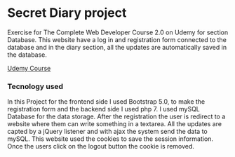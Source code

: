 # Secret Diary project

Exercise for The Complete Web Developer Course 2.0 on Udemy for section Database. 
This website have a log in and registration form connected to the database and in the diary section, all the updates are automatically saved in the database.

[Udemy Course](https://www.udemy.com/course/the-complete-web-developer-course-2/)

### Tecnology used

In this Project for the frontend side I used Bootstrap 5.0, to make the registration form and the backend side I used php 7. I used mySQL Database for the data storage. After the registration the user is redirect to a website where them can write something in a textarea. All the updates are capted by a jQuery listener and with ajax the system send the data to mySQL.
This website used the cookies to save the session information. Once the users click on the logout button the cookie is removed. 